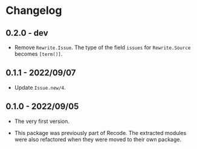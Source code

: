 # Changelog

## 0.2.0 - dev

+ Remove `Rewrite.Issue`. The type of the field `issues` for `Rewrite.Source`
  becomes `[term()]`.

## 0.1.1 - 2022/09/07

+ Update `Issue.new/4`.

## 0.1.0 - 2022/09/05

+ The very first version.

+ This package was previously part of Recode. The extracted modules were also
  refactored when they were moved to their own package.

